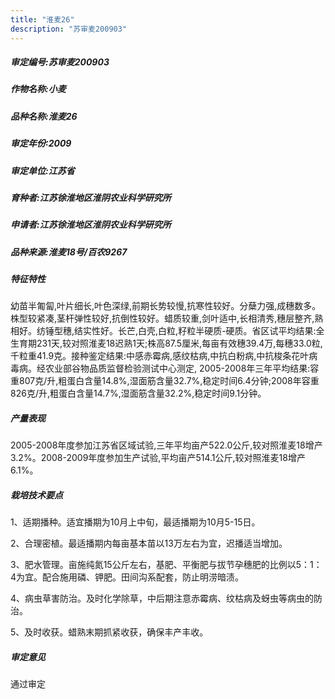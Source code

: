 ```yaml
---
title: "淮麦26"
description: "苏审麦200903"
---
```

##### 审定编号:苏审麦200903

##### 作物名称:小麦

##### 品种名称:淮麦26

##### 审定年份:2009

##### 审定单位:江苏省

##### 育种者:江苏徐淮地区淮阴农业科学研究所

##### 申请者:江苏徐淮地区淮阴农业科学研究所

##### 品种来源:淮麦18号/百农9267

##### 特征特性
幼苗半匍匐,叶片细长,叶色深绿,前期长势较慢,抗寒性较好。分蘖力强,成穗数多。株型较紧凑,茎杆弹性较好,抗倒性较好。蜡质较重,剑叶适中,长相清秀,穗层整齐,熟相好。纺锤型穗,结实性好。长芒,白壳,白粒,籽粒半硬质-硬质。省区试平均结果:全生育期231天,较对照淮麦18迟熟1天;株高87.5厘米,每亩有效穗39.4万,每穗33.0粒,千粒重41.9克。接种鉴定结果:中感赤霉病,感纹枯病,中抗白粉病,中抗梭条花叶病毒病。经农业部谷物品质监督检验测试中心测定, 2005-2008年三年平均结果:容重807克/升,粗蛋白含量14.8%,湿面筋含量32.7%,稳定时间6.4分钟;2008年容重826克/升,粗蛋白含量14.7%,湿面筋含量32.2%,稳定时间9.1分钟。

##### 产量表现
2005-2008年度参加江苏省区域试验,三年平均亩产522.0公斤,较对照淮麦18增产3.2%。2008-2009年度参加生产试验,平均亩产514.1公斤,较对照淮麦18增产6.1%。

##### 栽培技术要点
1、适期播种。适宜播期为10月上中旬，最适播期为10月5-15日。
2、合理密植。最适播期内每亩基本苗以13万左右为宜，迟播适当增加。
3、肥水管理。亩施纯氮15公斤左右，基肥、平衡肥与拔节孕穗肥的比例以5：1：4为宜。配合施用磷、钾肥。田间沟系配套，防止明涝暗渍。
4、病虫草害防治。及时化学除草，中后期注意赤霉病、纹枯病及蚜虫等病虫的防治。
5、及时收获。蜡熟末期抓紧收获，确保丰产丰收。


##### 审定意见
通过审定
